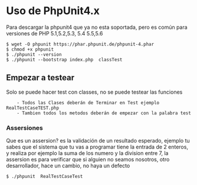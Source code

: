 # Uso de PhpUnit4.x
Para descargar la phpunit4 que ya no esta soportada, pero es común para versiones
de PHP 5.1,5.2,5.3, 5.4 5.5,5.6
```
$ wget -O phpunit https://phar.phpunit.de/phpunit-4.phar
$ chmod +x phpunit
$ ./phpunit --version
$ ./phpunit --bootstrap index.php  classTest
```
## Empezar a testear
Solo se puede hacer test con classes, no se puede testear las funciones

        - Todos las Clases deberán de Terminar en Test ejemplo RealTestCaseTEST.php
        - Tambien todos los metodos deberán de empezar con la palabra test

### Assersiones
Que es un assersion? es la validación de un resultado esperado, ejemplo tu sabes
que el sistema que tu vas a programar tiene la entrada de 2 enteros, y realiza por ejemplo
la suma de los numero y la division entre 7, la assersion es para verificar que si
alguien no seamos nosotros, otro desarrollador, hace un cambio, no haya un defecto

```
$ ./phpunit  RealTestCaseTest
```
